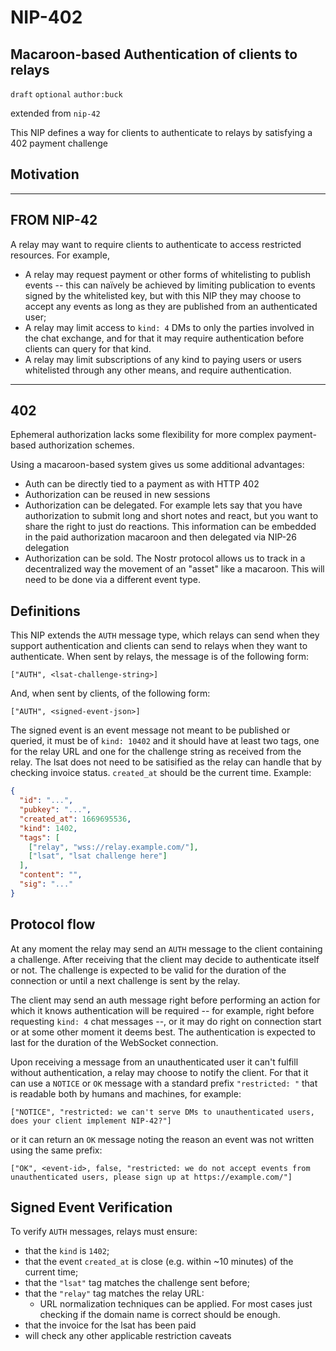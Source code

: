 # NIP-402

## Macaroon-based Authentication of clients to relays

`draft` `optional` `author:buck`

extended from `nip-42`

This NIP defines a way for clients to authenticate to relays
by satisfying a 402 payment challenge

## Motivation

---

## FROM NIP-42

A relay may want to require clients to authenticate to access restricted resources. For example,

- A relay may request payment or other forms of whitelisting to publish events -- this can naïvely be achieved by limiting publication
  to events signed by the whitelisted key, but with this NIP they may choose to accept any events as long as they are published from an
  authenticated user;
- A relay may limit access to `kind: 4` DMs to only the parties involved in the chat exchange, and for that it may require authentication
  before clients can query for that kind.
- A relay may limit subscriptions of any kind to paying users or users whitelisted through any other means, and require authentication.

---

## 402

Ephemeral authorization lacks some flexibility for more
complex payment-based authorization schemes.

Using a macaroon-based system gives us some additional advantages:

- Auth can be directly tied to a payment as with HTTP 402
- Authorization can be reused in new sessions
- Authorization can be delegated. For example lets say that you have authorization to submit long and short notes and react, but you want to share the right to just do reactions. This information can be embedded in the paid authorization macaroon and then delegated via NIP-26 delegation
- Authorization can be sold. The Nostr protocol allows us to track in a decentralized way the movement of an "asset" like a macaroon. This will need to be done via a different event type.

## Definitions

This NIP extends the `AUTH` message type, which relays can send when they support authentication and clients can send to relays when they want
to authenticate. When sent by relays, the message is of the following form:

```
["AUTH", <lsat-challenge-string>]
```

And, when sent by clients, of the following form:

```
["AUTH", <signed-event-json>]
```

The signed event is an event message not meant to be published or queried, it must be of `kind: 10402` and it should have at least two tags,
one for the relay URL and one for the challenge string as received from the relay.
The lsat does not need to be satisified as the relay can handle
that by checking invoice status.
`created_at` should be the current time. Example:

```json
{
  "id": "...",
  "pubkey": "...",
  "created_at": 1669695536,
  "kind": 1402,
  "tags": [
    ["relay", "wss://relay.example.com/"],
    ["lsat", "lsat challenge here"]
  ],
  "content": "",
  "sig": "..."
}
```

## Protocol flow

At any moment the relay may send an `AUTH` message to the client containing a challenge. After receiving that the client may decide to
authenticate itself or not. The challenge is expected to be valid for the duration of the connection or until a next challenge is sent by
the relay.

The client may send an auth message right before performing an action for which it knows authentication will be required -- for example, right
before requesting `kind: 4` chat messages --, or it may do right on connection start or at some other moment it deems best. The authentication
is expected to last for the duration of the WebSocket connection.

Upon receiving a message from an unauthenticated user it can't fulfill without authentication, a relay may choose to notify the client. For
that it can use a `NOTICE` or `OK` message with a standard prefix `"restricted: "` that is readable both by humans and machines, for example:

```
["NOTICE", "restricted: we can't serve DMs to unauthenticated users, does your client implement NIP-42?"]
```

or it can return an `OK` message noting the reason an event was not written using the same prefix:

```
["OK", <event-id>, false, "restricted: we do not accept events from unauthenticated users, please sign up at https://example.com/"]
```

## Signed Event Verification

To verify `AUTH` messages, relays must ensure:

- that the `kind` is `1402`;
- that the event `created_at` is close (e.g. within ~10 minutes) of the current time;
- that the `"lsat"` tag matches the challenge sent before;
- that the `"relay"` tag matches the relay URL:
  - URL normalization techniques can be applied. For most cases just checking if the domain name is correct should be enough.
- that the invoice for the lsat has been paid
- will check any other applicable restriction caveats
